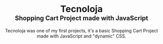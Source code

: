<h1 align="center">
  <br>
  <a href="https://andreluisloureiro.github.io/Tecnoloja/"></a>
  <br>
  <b>Tecnoloja</b>
  <br>
  <sub><sup><b>Shopping Cart Project made with JavaScript</b></sup></sub>
  <br>

</h1>

<p align="center">
     Tecnoloja was one of my first projects, it's a basic Shopping Cart Project made with JavaScript and "dynamic" CSS.
</p>
